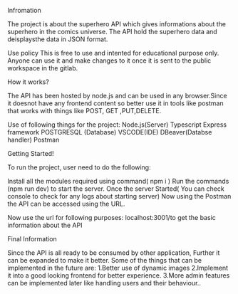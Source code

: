 Infromation

The project is about the superhero API which gives informations about the superhero  in the comics universe. The API hold the superhero data and deisplaysthe data in JSON format.

Use policy
This is free to use and intented for educational purpose only. Anyone can use it and make changes to it once it is sent to the public workspace in the gitlab.

How it works?

The API has been hosted by node.js and can be used in any browser.Since it doesnot have any frontend content so better use it in tools like postman that works
with things like POST, GET ,PUT,DELETE.

Use of following things for the project:
Node.js(Server)
Typescript
Express framework
POSTGRESQL (Database)
VSCODE(IDE)
DBeaver(Databse handler)
Postman


Getting Started!

To run the project, user need to do the following:

Install all the modules required using command( npm i )
Run the commands (npm run dev) to start the server.
Once the server Started( You can check console to check for any logs about starting server)
Now using the Postman the API can be accessed using the URL.

Now use the url for following purposes:
localhost:3001/to get the basic information about the API


Final Information

Since the API is all ready to be consumed by other application, Further it can be expanded to make it better. Some of the things that can be implemented 
in the future are:
1.Better  use of dynamic images
2.Implement it into a good looking frontend for better experience.
3.More admin features can be implemented later like handling users and their behaviour..

